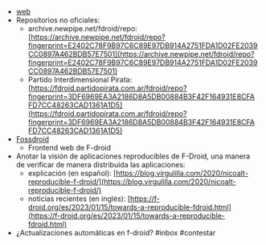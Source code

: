 - [web](https://f-droid.org/)
- Repositorios no oficiales:
	- archive.newpipe.net/fdroid/repo: [https://archive.newpipe.net/fdroid/repo?fingerprint=E2402C78F9B97C6C89E97DB914A2751FDA1D02FE2039CC0897A462BDB57E7501](https://archive.newpipe.net/fdroid/repo?fingerprint=E2402C78F9B97C6C89E97DB914A2751FDA1D02FE2039CC0897A462BDB57E7501)
	- Partido Interdimensional Pirata: [https://fdroid.partidopirata.com.ar/fdroid/repo?fingerprint=3DF6969EA3A2186D8A5DB00884B3F42F164931E8CFAFD7CC48263CAD1361A1D5](https://fdroid.partidopirata.com.ar/fdroid/repo?fingerprint=3DF6969EA3A2186D8A5DB00884B3F42F164931E8CFAFD7CC48263CAD1361A1D5)
- [Fossdroid](https://fossdroid.com/)
	- Frontend web de F-droid
- Anotar la visión de aplicaciones reproducibles de F-Droid, una manera de verificar de manera distribuída las aplicaciones:
	- explicación (en español): [https://blog.virgulilla.com/2020/nicoalt-reproducible-f-droid/](https://blog.virgulilla.com/2020/nicoalt-reproducible-f-droid/)
	- noticias recientes (en inglés): [https://f-droid.org/es/2023/01/15/towards-a-reproducible-fdroid.html](https://f-droid.org/es/2023/01/15/towards-a-reproducible-fdroid.html)
- ¿Actualizaciones automáticas en f-droid? #inbox #contestar
